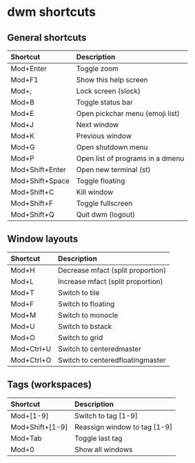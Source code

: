 # dwm shortcuts

## General shortcuts

| Shortcut        | Description                       |
|:----------------|:----------------------------------|
| Mod+Enter       | Toggle zoom                       |
| Mod+F1          | Show this help screen             |
| Mod+;           | Lock screen (slock)               |
| Mod+B           | Toggle status bar                 |
| Mod+E           | Open pickchar menu (emoji list)   |
| Mod+J           | Next window                       |
| Mod+K           | Previous window                   |
| Mod+G           | Open shutdown menu                |
| Mod+P           | Open list of programs in a dmenu  |
| Mod+Shift+Enter | Open new terminal (st)            |
| Mod+Shift+Space | Toggle floating                   |
| Mod+Shift+C     | Kill window                       |
| Mod+Shift+F     | Toggle fullscreen                 |
| Mod+Shift+Q     | Quit dwm (logout)                 |

## Window layouts

| Shortcut   | Description
|:-----------|:----------------------------------|
| Mod+H      | Decrease mfact (split proportion) |
| Mod+L      | Increase mfact (split proportion) |
| Mod+T      | Switch to tile                    |
| Mod+F      | Switch to floating                |
| Mod+M      | Switch to monocle                 |
| Mod+U      | Switch to bstack                  |
| Mod+O      | Switch to grid                    |
| Mod+Ctrl+U | Switch to centeredmaster          |
| Mod+Ctrl+O | Switch to centeredfloatingmaster  |

## Tags (workspaces)

| Shortcut        | Description                  |
|:----------------|:-----------------------------|
| Mod+[1-9]       | Switch to tag [1-9]          |
| Mod+Shift+[1-9] | Reassign window to tag [1-9] |
| Mod+Tab         | Toggle last tag              |
| Mod+0           | Show all windows             |

